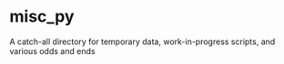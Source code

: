 # misc_py
A catch-all directory for temporary data, work-in-progress scripts, and various odds and ends
